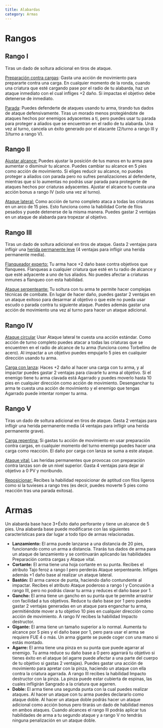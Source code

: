 ```yaml
---
title: Alabardas
category: Armas
---
```


# Rangos

## Rango I 

Tiras un dado de soltura adicional en tiros de ataque.

<u>Preparación contra cargas</u>: Gasta una acción de movimiento para prepararte contra una carga. En cualquier momento de la ronda, cuando una criatura que esté cargando pase por el radio de tu alabarda, haz un ataque inmediato con el cual infliges +2 daño. Si impactas el objetivo debe detenerse de inmediato.

<u>Parada</u>: Puedes defenderte de ataques usando tu arma, tirando tus dados de ataque defensivamente. Tiras un morado menos protegiéndote de ataques hechos por enemigos adyacentes a ti, pero puedes usar tu parada para proteger a aliados que se encuentran en el radio de tu alabarda. Una vez al turno, cancela un éxito generado por el atacante (2/turno a rango III y 3/turno a rango V).

## Rango II

<u>Ajustar alcance:</u> Puedes ajustar la posición de tus manos en tu arma para aumentar o disminuir tu alcance. Puedes cambiar su alcance en 5 pies como acción de movimiento. Si eliges reducir su alcance, no puedes proteger a aliados con parada pero no sufres penalizaciones al defenderte, mientras que si lo aumentas no podrás usar parada para protegerte de ataques hechos por criaturas adyacentes. Ajustar el alcance tu cuesta una acción bonus a rango IV (solo una vez al turno).

<u>Ataque lateral:</u> Como acción de turno completo ataca a todas las criaturas en un arco de 15 pies. Esto funciona como la habilidad Corte de filos pesados y puede detenerse de la misma manera. Puedes gastar 2 ventajas en un ataque de alabarda para tropezar al objetivo.

## Rango III 

Tiras un dado de soltura adicional en tiros de ataque. Gasta 2 ventajas para infligir una [herida permanente leve](http://raldamain.com/rules/Heridas%20permanentes.html) (4 ventajas para infligir una herida permanente media).

<u>Flanqueador experto:</u> Tu arma hace +2 daño base contra objetivos que flanquees. Flanqueas a cualquier criatura que esté en tu radio de alcance y que esté adyacente a uno de tus aliados. No puedes afectar a criaturas inmunes a flanqueo con esta habilidad.

<u>Ataque serpenteante:</u> Tu soltura con tu arma te permite hacer complejas técnicas de combate. En lugar de hacer daño, puedes gastar 2 ventajas en un ataque exitoso para desarmar al objetivo o que este no pueda usar escudo o parada contra tu siguiente ataque. Puedes además gastar una acción de movimiento una vez al turno para hacer un ataque adicional.

## Rango IV

<u>Ataque circular</u> Usar Ataque lateral te cuesta una acción estándar. Como acción de turno completo puedes atacar a todas las criaturas que se encuentren en el radio de alcance de tu arma (funciona como Torbellino de acero). Al impactar a un objetivo puedes empujarlo 5 pies en cualquier dirección usando tu arma.

<u>Carga con lanza</u>: Haces +2 daño al hacer una carga con tu arma, y al impactar puedes gastar 2 ventajas para clavarle tu arma al objetivo. Si el enemigo tiene tu arma clavada está Agarrado y puedes moverlo hasta 10 pies en cualquier dirección como acción de movimiento. Desenganchar tu arma te cuesta una acción de movimiento y el enemigo que tengas Agarrado puede intentar romper tu arma.

## Rango V

Tiras un dado de soltura adicional en tiros de ataque. Gasta 2 ventajas para infligir una herida permanente media (4 ventajas para infligir una herida permanente grave).

<u>Carga repentina:</u> Si gastas tu acción de movimiento en usar preparación contra cargas, en cualquier momento del turno enemigo puedes hacer una carga como reacción. El daño por carga con lanza se suma a este ataque.

<u>Ataque vital:</u> Las heridas permanentes que provocas con preparación contra lanzas son de un nivel superior. Gasta 4 ventajas para dejar al objetivo a 0 PV y moribundo.

<u>Reposicionar:</u> Recibes la habilidad reposicionar de aptitud con filos ligeros como si la tuvieses a rango tres (es decir, puedes moverte 5 pies como reacción tras una parada exitosa).

# Armas

Un alabarda base hace 3+Éxito daño perforante y tiene un alcance de 5 pies. Una alabarda base puede modificarse con las siguientes características para dar lugar a todo tipo de armas relacionadas.

- **Lanzamiento:** El arma puede lanzarse a una distancia de 20 pies, funcionando como un arma a distancia. Tirarás tus dados de arma para un ataque de lanzamiento y se continuarán aplicando las habilidades Preparación contra cargas y Ataque vital.
- **Cortante:** El arma tiene una hoja cortante en su punta. Recibes el atributo Tajo feroz a rango I pero perderás Ataque serpenteante. Infliges además +1 daño base al realizar un ataque lateral.
- **Bastón:** El arma carece de punta, haciendo daño contundente al impactar. Recibes el atributo Ataque poderoso a rango I y Concusión a rango III, pero no podrás clavar tu arma y reduces el daño base por 1.
- **Gancho:** El arma tiene un gancho en su punta que te permite arrastrar con facilidad a tus objetivos. Reduce tu daño base por 1 pero puedes gastar 2 ventajas generadas en un ataque para enganchar tu arma, permitiéndote mover a tu objetivo 10 pies en cualquier dirección como acción de movimiento. A rango IV recibes la habilidad Impacto destructor.
- **Gigante:** El arma tiene un tamaño superior a lo normal. Aumenta tu alcance por 5 pies y el daño base por 1, pero para usar el arma se requiere FUE 4 o más. Un arma gigante se puede coger con una mano si estás montado.
- **Agarre:** El arma tiene una pinza en su punta que puede agarrar al enemigo. Tu arma reduce su daño base a 0 pero agarrará tu objetivo si tienes éxito en el ataque (el agarre puede afectar a una parte del cuerpo de tu objetivo si gastas 2 ventajas). Puedes gastar una acción de movimiento para apretar con la pinza, haciendo un ataque con ella contra la criatura agarrada. A rango III recibes la habilidad Impacto destructor con la pinza. La pinza puede estar cubierta de espinas, las cuales infligirán Sangrado a la criatura que agarren.
- **Doble:** El arma tiene una segunda punta con la cual puedes realizar ataques. Al hacer un ataque con tu arma puedes declararlo como ataque doble. Al hacer un ataque doble podrás hacer un ataque adicional como acción bonus pero tirarás un dado de habilidad menos en ambos ataques. Cuando alcances el rango III podrás aplicar tus habilidades de arma a tu segundo ataque y a rango V no tendrás ninguna penalización en un ataque doble.

